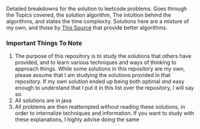 Detailed breakdowns for the solution to leetcode problems. Goes through the Topics covered, the solution algorithm, The intuition behind the algorithms, and states the time complexity. Solutions here are a mixture of my own, and those by [This Source](https://walkccc.me/LeetCode/) that provide better algorithms.

### Important Things To Note
1. The purpose of this repository is to study the solutions that others have provided, and to learn various techniques and ways of thinking to approach things. While some solutions in this repository are my own, please assume that I am studying the solutions provided in that repository. If my own solution ended up being both optimal _and_ easy enough to understand that I put it in this list over the repository, I will say so.
2. All solutions are in java
3. All problems are then reattempted without reading these solutions, in order to internalize techniques and information. If you want to study with these explanations, I highly advise doing the same
